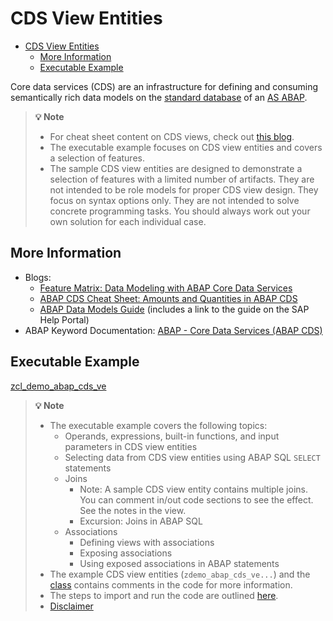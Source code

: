 # CDS View Entities

- [CDS View Entities](#cds-view-entities)
  - [More Information](#more-information)
  - [Executable Example](#executable-example)

Core data services (CDS) are an infrastructure for defining and consuming semantically rich data models on the [standard database](https://help.sap.com/doc/abapdocu_cp_index_htm/CLOUD/en-US/index.htm?file=abenstandard_db_glosry.htm) of an [AS ABAP](https://help.sap.com/doc/abapdocu_cp_index_htm/CLOUD/en-US/index.htm?file=abenas_abap_glosry.htm).

> **💡 Note**<br>
> - For cheat sheet content on CDS views, check out [this blog](https://blogs.sap.com/2022/10/24/feature-matrix-data-modeling-with-abap-core-data-services/).
> - The executable example focuses on CDS view entities and covers a selection of features.
> - The sample CDS view entities are designed to demonstrate a selection of features with a limited number of artifacts. They are not intended to be role models for proper CDS view design. They focus on syntax options only. They are not intended to solve concrete programming tasks. You should always work out your own solution for each individual case.

## More Information

- Blogs:
  - [Feature Matrix: Data Modeling with ABAP Core Data Services](https://blogs.sap.com/2022/10/24/feature-matrix-data-modeling-with-abap-core-data-services/)
  - [ABAP CDS Cheat Sheet: Amounts and Quantities in ABAP CDS](https://blogs.sap.com/2022/07/07/abap-cds-cheat-sheet-amounts-and-quantities-in-abap-cds/)
  - [ABAP Data Models Guide](https://blogs.sap.com/2023/05/09/abap-data-models-guide/) (includes a link to the guide on the SAP Help Portal)
- ABAP Keyword Documentation: [ABAP - Core Data Services (ABAP CDS)](https://help.sap.com/doc/abapdocu_cp_index_htm/CLOUD/en-US/index.htm?file=abencds.htm)


## Executable Example

[zcl_demo_abap_cds_ve](./src/zcl_demo_abap_cds_ve.clas.abap)

> **💡 Note**<br>
> - The executable example covers the following topics:
>   - Operands, expressions, built-in functions, and input parameters in CDS view entities
>   - Selecting data from CDS view entities using ABAP SQL `SELECT` statements
>   - Joins  
>     - Note: A sample CDS view entity contains multiple joins. You can comment in/out code sections to see the effect. See the notes in the view. 
>     - Excursion: Joins in ABAP SQL
>   - Associations
>     - Defining views with associations
>     - Exposing associations
>     - Using exposed associations in ABAP statements
> - The example CDS view entities (`zdemo_abap_cds_ve...`) and the [class](./src/zcl_demo_abap_cds_ve.clas.abap) contains comments in the code for more information.
> - The steps to import and run the code are outlined [here](README.md#-getting-started-with-the-examples).
> - [Disclaimer](README.md#%EF%B8%8F-disclaimer)